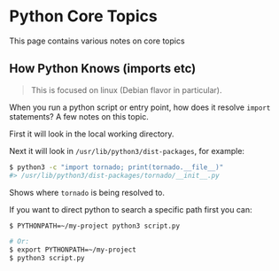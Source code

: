 # Python Core Topics

This page contains various notes on core topics

## How Python Knows (imports etc)

> This is focused on linux (Debian flavor in particular).

When you run a python script or entry point, how does it resolve `import` statements? A few notes on this topic.

First it will look in the local working directory.

Next it will look in `/usr/lib/python3/dist-packages`, for example:

```sh
$ python3 -c "import tornado; print(tornado.__file__)"
#> /usr/lib/python3/dist-packages/tornado/__init__.py
```

Shows where `tornado` is being resolved to.

If you want to direct python to search a specific path first you can:

```sh
$ PYTHONPATH=~/my-project python3 script.py

# Or:
$ export PYTHONPATH=~/my-project
$ python3 script.py
```



